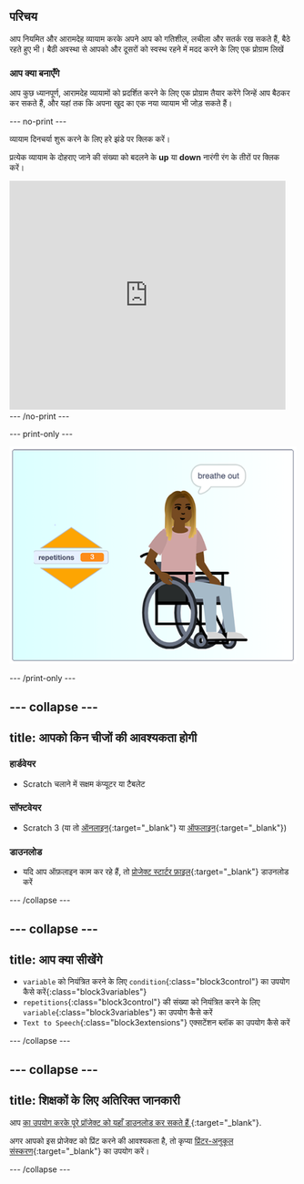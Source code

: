 ## परिचय

आप नियमित और आरामदेह व्यायाम करके अपने आप को गतिशील, लचीला और सतर्क रख सकते हैं, बैठे रहते हुए भी। बैठी अवस्था से आपको और दूसरों को स्वस्थ रहने में मदद करने के लिए एक प्रोग्राम लिखें

### आप क्या बनाएँगे

आप कुछ ध्यानपूर्ण, आरामदेह व्यायामों को प्रदर्शित करने के लिए एक प्रोग्राम तैयार करेंगे जिन्हें आप बैठकर कर सकते हैं, और यहां तक कि अपना खुद का एक नया व्यायाम भी जोड़ सकते हैं।

--- no-print ---

व्यायाम दिनचर्या शुरू करने के लिए हरे झंडे पर क्लिक करें।

प्रत्येक व्यायाम के दोहराए जाने की संख्या को बदलने के **up** या **down** नारंगी रंग के तीरों पर क्लिक करें।

<div class="scratch-preview">
  <iframe src="https://scratch.mit.edu/projects/405322095/embed" allowtransparency="true" width="485" height="402" frameborder="0" scrolling="no" allowfullscreen></iframe>
</div>
--- /no-print ---

--- print-only ---

![पूर्ण प्रोजेक्ट](images/finshed_project.png)

--- /print-only ---

--- collapse ---
---
title: आपको किन चीजों की आवश्यकता होगी
---
### हार्डवेयर

+ Scratch चलाने में सक्षम कंप्यूटर या टैबलेट

### सॉफ्टवेयर

+ Scratch 3 (या तो [ऑनलाइन](https://scratch.mit.edu/){:target="_blank"} या [ऑफलाइन](https://scratch.mit.edu/download){:target="_blank"})

### डाउनलोड

+ यदि आप ऑफ़लाइन काम कर रहे हैं, तो [प्रोजेक्ट स्टार्टर फ़ाइल](https://rpf.io/p/hi-IN/relax-stretch-go){:target="_blank"} डाउनलोड करें

--- /collapse ---

--- collapse ---
---
title: आप क्या सीखेंगे
---

+ `variable` को नियंत्रित करने के लिए `condition`{:class="block3control"} का उपयोग कैसे करें{:class="block3variables"}
+ `repetitions`{:class="block3control"} की संख्या को नियंत्रित करने के लिए `variable`{:class="block3variables"} का उपयोग कैसे करें
+ `Text to Speech`{:class="block3extensions"} एक्सटेंशन ब्लॉक का उपयोग कैसे करें

--- /collapse ---

--- collapse ---
---
title: शिक्षकों के लिए अतिरिक्त जानकारी
---

आप [ का उपयोग करके पूरे प्रॉजेक्ट को यहाँ डाउनलोड कर सकते हैं ](https://rpf.io/p/hi-IN/sit-stretch-get){:target="_blank"}.

अगर आपको इस प्रोजेक्ट को प्रिंट करने की आवश्यकता है, तो कृप्या [प्रिंटर-अनुकूल संस्करण](https://projects.raspberrypi.org/hi-IN/projects/sit-stretch/print){:target="_blank"} का उपयोग करें।

--- /collapse ---
